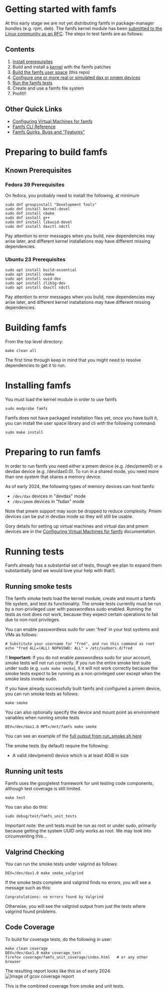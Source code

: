 
# Getting started with famfs

At this early stage we are not yet distributing famfs in package-manager bundles (e.g. rpm, deb).
The famfs kernel module has been [submitted to the Linux community as an RFC](https://lore.kernel.org/linux-fsdevel/cover.1708709155.git.john@groves.net/). The steps
to test famfs are as follows:

## Contents

1. [Install prerequisites](#Known-Prerequisites)
1. Build and install a [kernel](building-a-kernel.md) with the famfs patches
2. [Build the famfs user space](#Building-famfs) (this repo)
3. [Configure one or more real or simulated dax or pmem devices](vm-configuration.md)
3. [Run the famfs tests](#Running-tests)
4. Create and use a famfs file system
5. Profit!!

## Other Quick Links
- [Configuring Virtual Machines for famfs](vm-configuration.md)
- [Famfs CLI Reference](famfs-cli-reference.md)
- [Famfs Quirks, Bugs and "Features"](quirks-bugs-features.md)

# Preparing to build famfs

## Known Prerequisites

### Fedora 39 Prerequisites
On fedora, you probably need to install the following, at minimum
```
sudo dnf groupinstall "Development Tools"
sudo dnf install kernel-devel
sudo dnf install cmake
sudo dnf install g++
sudo dnf install libuuid-devel
sudo dnf install daxctl ndctl
```
Pay attention to error messages when you build, new dependencies may arise later, and
different kernel installations may have different missing dependencies.

### Ubuntu 23 Prerequisites

```
sudo apt install build-essential
sudo apt install cmake
sudo apt install uuid-dev
sudo apt install zlib1g-dev
sudo apt install daxctl ndctl
```
Pay attention to error messages when you build, new dependencies may arise later, and
different kernel installations may have different missing dependencies.

# Building famfs

From the top level directory:

    make clean all

The first time through keep in mind that you might need to resolve dependencies to get it
to run.

# Installing famfs

You must load the kernel module in order to use famfs

    sudo modprobe famfs

Famfs does not have packaged installation files yet, once you have built it, you can
install the user space library and cli with the following command:

    sudo make install

# Preparing to run famfs

In order to run famfs you need either a pmem device (e.g. /dev/pmem0) or a
devdax device (e.g. /dev/dax0.0). To run in a shared mode, you need more than one
system that shares a memory device.

As of early 2024, the following types of memory devices can host famfs:

- ```/dev/dax``` devices in "devdax" mode
- ```/dev/pmem``` devices in "fsdax" mode

Note that pmem support may soon be dropped to reduce complexity. Pmem devices can be put
in devdax mode so they will still be usable.

Gory details for setting up virtual machines and virtual dax and pmem devices are in the
[Configuring Virtual Machines for famfs](vm-configuration.md) documentation.


# Running tests
Famfs already has a substantial set of tests, though we plan to expand them substantially
(and we would love your help with that!).

## Running smoke tests

The famfs smoke tests load the kernel module, create and mount a famfs file system, and
test its functionality.
The smoke tests currently must be run by a non-privileged user with passwordless sudo
enabled. Running the tests as root does not work, because they expect certain operations to
fail due to non-root privileges.

You can enable passwordless sudo for user 'fred' in your test systems and VMs as follows:

    # Substitute your username for "fred", and run this command as root
    echo "fred ALL=(ALL) NOPASSWD: ALL" > /etc/sudoers.d/fred

:bangbang: **Important:** If you do not enable passwordless sudo for your account, smoke tests will not run correctly. If you run the entire smoke test suite under sudo (e.g. ```sudo make smoke```), it it will not work correctly because the smoke tests expect to be running as a non-privileged user except when the smoke tests invoke sudo.

If you have already successfully built famfs and configured a pmem device, you can run smoke tests
as follows:

    make smoke

You can also optionally specify the device and mount point as environment variables when running smoke tests

    DEV=/dev/dax1.0 MPT=/mnt/famfs make smoke

You can see an example of the [full output from run_smoke.sh here](smoke-example.md)

The smoke tests (by default) require the following:

* A valid /dev/pmem0 device which is at least 4GiB in size

## Running unit tests

Famfs uses the googletest framework for unit testing code components, although test coverage
is still limited.

    make test

You can also do this:

    sudo debug/test/famfs_unit_tests

Important note: the unit tests must be run as root or under sudo, primarily because
getting the system UUID only works as root. We may look into circumventing this...

## Valgrind Checking
You can run the smoke tests under valgrind as follows:

    DEV=/dev/dax1.0 make smoke_valgrind

If the smoke tests complete and valgrind finds no errors, you will see a message such as this:

    Congratulations: no errors found by Valgrind

Otherwise, you will see the valgrind output from just the tests where valgrind found problems.

## Code Coverage

To build for coverage tests, do the following in user:

    make clean coverage
    DEV=/dev/dax1.0 make coverage_test
    firefox coverage/famfs_unit_coverage/index.html   # or any other browser

The resulting report looks like this as of early 2024.
![Image of gcov coverage report](Screenshot-2024-01-08-at-7.13.09-AM.png)

This is the combined coverage from smoke and unit tests.
